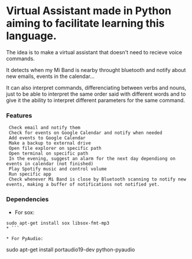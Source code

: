 # Virtual Assistant made in Python aiming to facilitate learning this language.
The idea is to make a virtual assistant that doesn't need to recieve voice commands.

It detects when my Mi Band is nearby throught bluetooth and notify about new emails, events in the calendar...

It can also interpret commands, differenciating between verbs and nouns, just to be able to interpret the same order said with different words and to give it the ability to interpret different parameters for the same command.

### Features
     Check email and notify them
     Check for events on Google Calendar and notify when needed
     Add events to Google Calendar
     Make a backup to external drive
     Open file explorer on specific path
     Open terminal on specific path
     In the evening, suggest an alarm for the next day dependiong on events in calendar (not finished)
     Play Spotify music and control volume
     Run specific app
     Check whenever Mi Band is close by Bluetooth scanning to notify new events, making a buffer of notifications not notified yet.


### Dependencies

* For sox:
```
sudo apt-get install sox libsox-fmt-mp3
* ```

* For PyAudio:
```
sudo apt-get install portaudio19-dev python-pyaudio
```